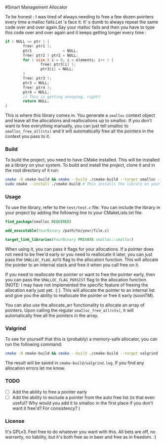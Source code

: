 #Smart Management Allocator

To be honest :
I was tired of always needing to free a few dozen pointers every time a malloc
fails.Let 's face it: It' s dumb to always repeat the same code over and over again.Say your
malloc fails and then you have to type this code over and over again and it keeps getting
longer every time :

```c void* ptr = malloc( sizeof( int ) * 10 );
if ( NULL == ptr ) {
        free( ptr1 );
        ptr1              = NULL;
        free( ptr2 ) ptr2 = NULL;
        for ( size_t i = 0; i < elements; i++ ) {
                free( ptr3[i] );
                ptr3[i] = NULL;
        }
        free( ptr3 );
        ptr3 = NULL;
        free( ptr4 );
        ptr4 = NULL;
        // This is getting annoying, right?
        return NULL;
}
```

This is where this library comes in.
You generate a `smalloc` context object and leave all the allocations and reallocations up to smalloc.
If you don't want to free everything manually, you can just tell smalloc to `smalloc_free_all(ctx)` and it will
automatically free all the pointers in the context you pass to it.

### Build

To build the project, you need to have CMake installed.
This will be installed as a library on your system.
To build and install the project, clone it and in the root directory of it run:

```bash
cmake -B cmake-build && cmake --build ./cmake-build --target smalloc -j 6
sudo cmake --install ./cmake-build # This installs the library on your system
```

### Usage

To use the library, refer to the `test/test.c` file.
You can include the library in your project by adding the following line to your CMakeLists.txt file:

```cmake
find_package(smalloc REQUIRED)

add_executable(YourBinary /path/to/your/file.c)

target_link_libraries(YourBinary PRIVATE smalloc::smalloc)
```

When using it, you can pass it flags for your allocations.
If a pointer does not need to be free'd early or you need to reallocate it later, you can just pass the
`SMALLOC_FLAG_AUTO` flag to the allocation function.
This will allocate the pointer to an internal stack and free it when you call free on it.

If you need to reallocate the pointer or want to free the pointer early, then you can pass the
`SMALLOC_FLAG_PERSIST` flag to the allocation function.
(NOTE: I may have not implemented the specific feature of freeing the allocation early just yet. :) ).
This will allocate the pointer to an internal list and give you the ability to reallocate the pointer or free it
early (soonTM).

You can also use the allocate_arr functionality to allocate an array of pointers.
Upon calling the regular `smalloc_free_all(ctx)`, it will automatically free all the pointers in the array.

### Valgrind

To see for yourself that this is (probably) a memory-safe allocator, you can run the following command:

```bash
cmake -B cmake-build && cmake --build ./cmake-build --target valgrind -j 6
```

The result will be saved in `cmake-build/valgrind.log`.
If you find any allocation errors let me know.

### TODO

- [ ] Add the ability to free a pointer early
- [ ] Add the ability to exclude a pointer from the auto free list (is that even useful? Why would you add it to smalloc
  in the first place if you don't want it free'd? For consistency? )

### License

It's GPLv3. Feel free to do whatever you want with this. All bets are off, no warranty, no liability, but it's both free
as in beer and free as in freedom. :)